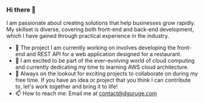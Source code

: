 ### Hi there 👋

I am passionate about creating solutions that help businesses grow rapidly. My skillset is diverse, covering both front-end and back-end development, which I have gained through practical experience in the industry.
<!--
**DulminiGuruge/DulminiGuruge** is a ✨ _special_ ✨ repository because its `README.md` (this file) appears on your GitHub profile.

Here are some ideas to get you started:-->

- 🔭 The project I am currently working on involves developing the front-end and REST API for a web application designed for a restaurant.
- 🌱 I am excited to be part of the ever-evolving world of cloud computing and currently dedicating my time to learning  AWS cloud architecture.
- 👯 Always on the lookout for exciting projects to collaborate on during my free time. If you have an idea or project that you think I can contribute to, let's work together and bring it to life! 
- 📫 How to reach me: Email me at contact@dguruge.com


